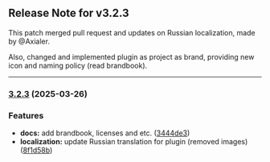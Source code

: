 ## Release Note for v3.2.3

This patch merged pull request and updates on Russian localization, made by @Axialer.

Also, changed and implemented plugin as project as brand, providing new icon and naming policy (read brandbook).

---

### [3.2.3](https://github.com/mokkapps/changelog-generator-demo/compare/v3.2.2...v3.2.3) (2025-03-26)

### Features

* **docs:** add brandbook, licenses and etc. ([3444de3](https://github.com/mokkapps/changelog-generator-demo/commits/3444de30807ff6b6a7282f31cb9845302c6b1ce2))
* **localization:** update Russian translation for plugin (removed images) ([8f1d58b](https://github.com/mokkapps/changelog-generator-demo/commits/8f1d58b56d0ac6bba58be63c386d95648115b912))
